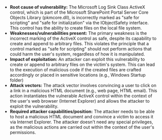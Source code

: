 - **Root cause of vulnerability:** The Microsoft Log Sink Class ActiveX control, which is part of the Microsoft SharePoint Portal Server Core Objects Library (pkmcore.dll), is incorrectly marked as "safe for scripting" and "safe for initialization" via the IObjectSafety interface. This control has the ability to create files on the local file system.
- **Weaknesses/vulnerabilities present:** The primary weakness is the incorrect marking of the ActiveX control as safe, despite its capability to create and append to arbitrary files. This violates the principle that a control marked as "safe for scripting" should not perform actions that could harm the user's system, regardless of how it is manipulated.
- **Impact of exploitation:** An attacker can exploit this vulnerability to create or append to arbitrary files on the victim's system. This can lead to the execution of malicious code if the created files are crafted accordingly or placed in sensitive locations (e.g., Windows Startup folder)
- **Attack vectors:** The attack vector involves convincing a user to click on a link in a malicious HTML document (e.g., web page, HTML email). This action instantiates the vulnerable ActiveX control within the context of the user's web browser (Internet Explorer) and allows the attacker to exploit the vulnerability.
- **Required attacker capabilities/position:** The attacker needs to be able to host a malicious HTML document and convince a victim to access it via Internet Explorer. The attacker doesn't need any special privileges, as the malicious actions are carried out within the context of the user's permissions.